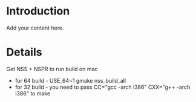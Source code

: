 # Introduction #

Add your content here.


# Details #

Get NSS + NSPR to run build on mac
  * for 64 build - USE\_64=1 gmake nss\_build\_all
  * for 32 build - you need to pass CC="gcc -arch i386" CXX="g++ -arch i386" to make